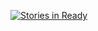 [![Stories in Ready](https://badge.waffle.io/FirstGGJ2016/ggj2016.png?label=ready&title=Ready)](http://waffle.io/FirstGGJ2016/ggj2016)
